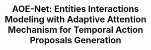 ---
title: 'AOE-Net: Entities Interactions Modeling with Adaptive Attention Mechanism for Temporal Action Proposals Generation'

# Authors
# If you created a profile for a user (e.g. the default `admin` user), write the username (folder name) here
# and it will be replaced with their full name and linked to their profile.
authors:
  - Khoa Vo
  - Sang Truong
  - Kashu Yamazaki
  - Bhiksha Raj
  - Minh-Triet Tran
  - Ngan Le

# Schedule page publish date (NOT publication's date).
publishDate: '2023-01-01T00:00:00Z'

publication: 'International Journal Computer Vision (2023)'

abstract: ''

# Summary. An optional shortened abstract.
summary: ''

tags:
  - Temporal Action Proposal, Interpretable Video Understanding

# Display this page in the Featured widget?
featured: false

# Custom links (uncomment lines below)
# links:
# - name: Custom Link
#   url: http://example.org

url_pdf: 'https://link.springer.com/article/10.1007/s11263-022-01702-9'
url_preprint: 'https://arxiv.org/abs/2210.02578'
url_code: 'https://github.com/UARK-AICV/AOE-Net'
url_poster: ''
url_project: ''
url_slides: ''

# Featured image
# To use, add an image named `featured.jpg/png` to your page's folder.
image: 
  focal_point: ''
  preview_only: false

# Associated Projects (optional).
#   Associate this publication with one or more of your projects.
#   Simply enter your project's folder or file name without extension.
#   E.g. `internal-project` references `content/project/internal-project/index.md`.
#   Otherwise, set `projects: []`.
projects:
  - example

# Slides (optional).
#   Associate this publication with Markdown slides.
#   Simply enter your slide deck's filename without extension.
#   E.g. `slides: "example"` references `content/slides/example/index.md`.
#   Otherwise, set `slides: ""`.
slides: example
---